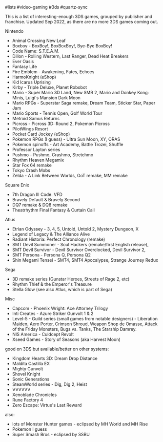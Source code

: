 #lists #video-gaming #3ds #quartz-sync 

This is a list of interesting-enough 3DS games, grouped by publisher and franchise. Updated Sep 2022, as there are no more 3DS games coming out.

Nintendo
- Animal Crossing New Leaf
- Boxboy - BoxBoy!, BoxBoxBoy!, Bye-Bye BoxBoy!
- Code Name: S.T.E.A.M.
- Dillon - Rolling Western, Last Ranger, Dead Heat Breakers
- Ever Oasis
- Fantasy Life
- Fire Emblem - Awakening, Fates, Echoes
- HarmoKnight (eShop)
- Kid Icarus Uprising
- Kirby - Triple Deluxe, Planet Robobot
- Mario - Super Mario 3D Land, New SMB 2, Mario and Donkey Kong: Minis, Luigi's Mansion Dark Moon
- Mario RPGs - Superstar Saga remake, Dream Team, Sticker Star, Paper Jam
- Mario Sports - Tennis Open, Golf World Tour
- Metroid Samus Returns
- Picross - Picross 3D: Round 2, Pokemon Picross
- PilotWings Resort
- Pocket Card Jockey (eShop)
- Pokemon RPGs (I guess) - Ultra Sun Moon, XY, ORAS
- Pokemon spinoffs - Art Academy, Battle Trozei, Shuffle
- Professor Layton series
- Pushmo - Pushmo, Crashmo, Stretchmo
- Rhythm Heaven Megamix
- Star Fox 64 remake
- Tokyo Crash Mobs
- Zelda - A Link Between Worlds, OoT remake, MM remake


Square Enix
- 7th Dragon III Code: VFD
- Bravely Default & Bravely Second
- DQ7 remake & DQ8 remake
- Theatrhythm Final Fantasy & Curtain Call


Atlus
- Etrian Odyssey - 3, 4, 5, Untold, Untold 2, Mystery Dungeon, X
- Legend of Legacy & The Alliance Alive
- Radiant Historia: Perfect Chronology (remake)
- SMT Devil Summoner - Soul Hackers (remake/first English release),
- SMT Devil Survivor - Devil Survivor Overclocked, Devil Survivor 2,
- SMT Persona - Persona Q, Persona Q2
- Shin Megami Tensei - SMT4, SMT4 Apocalypse, Strange Journey Redux

Sega
- 3D remake series (Gunstar Heroes, Streets of Rage 2, etc)
- Rhythm Thief & the Emperor's Treasure
- Stella Glow
(see also Atlus, which is part of Sega)

Misc
- Capcom - Phoenix Wright: Ace Attorney Trilogy
- Inti Creates - Azure Striker Gunvolt 1 & 2
- Level-5 - Guild series (small games from notable designers) - Liberation Maiden, Aero Porter, Crimson Shroud, Weapon Shop de Omasse, Attack of the Friday Monsters, Bugs vs. Tanks, The Starship Damrey.
- NIS America - Culdcept Revolt
- Xseed Games - Story of Seasons (aka Harvest Moon)

good on 3DS but available/better on other systems:
- Kingdom Hearts 3D: Dream Drop Distance
- Maldita Castilla EX
- Mighty Gunvolt
- Shovel Knight
- Sonic Generations
- SteamWorld series - Dig, Dig 2, Heist
- VVVVVV
- Xenoblade Chronicles
- Rune Factory 4 
- Zero Escape: Virtue's Last Reward

also:
- lots of Monster Hunter games - eclipsed by MH World and MH Rise
- Pokemon I guess
- Super Smash Bros - eclipsed by SSBU